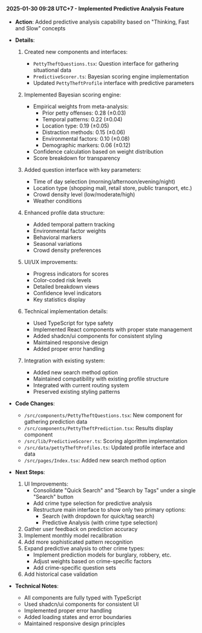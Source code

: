 #### 2025-01-30 09:28 UTC+7 - Implemented Predictive Analysis Feature

- **Action**: Added predictive analysis capability based on "Thinking, Fast and Slow" concepts
- **Details**:
  1. Created new components and interfaces:
     - `PettyTheftQuestions.tsx`: Question interface for gathering situational data
     - `PredictiveScorer.ts`: Bayesian scoring engine implementation
     - Updated `PettyTheftProfile` interface with predictive parameters

  2. Implemented Bayesian scoring engine:
     - Empirical weights from meta-analysis:
       * Prior petty offenses: 0.28 (±0.03)
       * Temporal patterns: 0.22 (±0.04)
       * Location type: 0.19 (±0.05)
       * Distraction methods: 0.15 (±0.06)
       * Environmental factors: 0.10 (±0.08)
       * Demographic markers: 0.06 (±0.12)
     - Confidence calculation based on weight distribution
     - Score breakdown for transparency

  3. Added question interface with key parameters:
     - Time of day selection (morning/afternoon/evening/night)
     - Location type (shopping mall, retail store, public transport, etc.)
     - Crowd density level (low/moderate/high)
     - Weather conditions

  4. Enhanced profile data structure:
     - Added temporal pattern tracking
     - Environmental factor weights
     - Behavioral markers
     - Seasonal variations
     - Crowd density preferences

  5. UI/UX improvements:
     - Progress indicators for scores
     - Color-coded risk levels
     - Detailed breakdown views
     - Confidence level indicators
     - Key statistics display

  6. Technical implementation details:
     - Used TypeScript for type safety
     - Implemented React components with proper state management
     - Added shadcn/ui components for consistent styling
     - Maintained responsive design
     - Added proper error handling

  7. Integration with existing system:
     - Added new search method option
     - Maintained compatibility with existing profile structure
     - Integrated with current routing system
     - Preserved existing styling patterns

- **Code Changes**:
  - `/src/components/PettyTheftQuestions.tsx`: New component for gathering prediction data
  - `/src/components/PettyTheftPrediction.tsx`: Results display component
  - `/src/lib/PredictiveScorer.ts`: Scoring algorithm implementation
  - `/src/data/pettyTheftProfiles.ts`: Updated profile interface and data
  - `/src/pages/Index.tsx`: Added new search method option

- **Next Steps**:
  1. UI Improvements:
     - Consolidate "Quick Search" and "Search by Tags" under a single "Search" button
     - Add crime type selection for predictive analysis
     - Restructure main interface to show only two primary options:
       * Search (with dropdown for quick/tag search)
       * Predictive Analysis (with crime type selection)
  2. Gather user feedback on prediction accuracy
  3. Implement monthly model recalibration
  4. Add more sophisticated pattern recognition
  5. Expand predictive analysis to other crime types:
     - Implement prediction models for burglary, robbery, etc.
     - Adjust weights based on crime-specific factors
     - Add crime-specific question sets
  6. Add historical case validation

- **Technical Notes**:
  - All components are fully typed with TypeScript
  - Used shadcn/ui components for consistent UI
  - Implemented proper error handling
  - Added loading states and error boundaries
  - Maintained responsive design principles